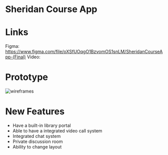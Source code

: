 # Sheridan Course App

# Links

Figma: https://www.figma.com/file/oXSfUOqgO1BzvomOS1snLM/SheridanCourseApp-(Final)
Video: 

# Prototype

![wireframes](https://user-images.githubusercontent.com/47037819/155934412-71fbea37-fd22-4082-9722-c2f37f54de5a.PNG)

# New Features

- Have a built-in library portal
- Able to have a integrated video call system
- Integrated chat system
- Private discussion room
- Ability to change layout
